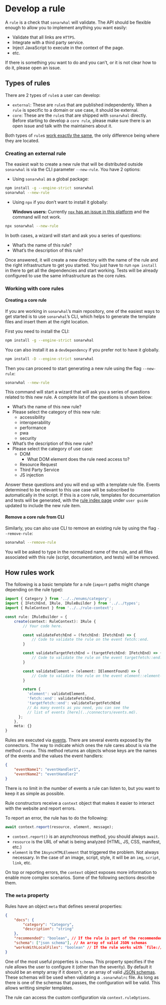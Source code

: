 # Develop a rule

A `rule` is a check that `sonarwhal` will validate. The API should be
flexible enough to allow you to implement anything you want easily:

* Validate that all links are `HTTPS`.
* Integrate with a third party service.
* Inject JavaScript to execute in the context of the page.
* etc.

If there is something you want to do and you can’t, or it is not clear
how to do it, please open an issue.

## Types of rules

There are 2 types of `rule`s a user can develop:

* `external`: These are `rule`s that are published independently. When a
  `rule` is specific to a domain or use case, it should be external.
* `core`: These are the `rule`s that are shipped with `sonarwhal` directly.
  Before starting to develop a `core rule`, please make sure there is
  an open issue and talk with the maintainers about it.

Both types of `rule`s [work exactly the same](#howruleswork), the only
difference being where they are located.

### Creating an external rule

The easiest wait to create a new rule that will be distributed outside
`sonarwhal` is via the CLI parameter `--new-rule`. You have 2 options:

* Using `sonarwhal` as a global package:

```bash
npm install -g --engine-strict sonarwhal
sonarwhal --new-rule
```

* Using `npx` if you don’t want to install it globally:

  **Windows users:** Currently [`npx` has an issue in this
  platform](https://github.com/npm/npm/issues/17869) and the command will
  not work.

```bash
npx sonarwhal --new-rule
```

In both cases, a wizard will start and ask you a series of questions:

* What’s the name of this rule?
* What’s the description of this rule?

Once answered, it will create a new directory with the name of the rule and
the right infrastructure to get you started. You just have to run
`npm install` in there to get all the dependencies and start working.
Tests will be already configured to use the same infrastructure as the
core rules.

### Working with core rules

#### Creating a core rule

If you are working in `sonarwhal`’s main repository, one of the easiest ways
to get started is to use `sonarwhal`’s CLI, which helps to generate the template
files and insert them at the right location.

First you need to install the CLI:

```bash
npm install -g --engine-strict sonarwhal
```

You can also install it as a `devDependency` if you prefer not to
have it globally.

```bash
npm install -D --engine-strict sonarwhal
```

Then you can proceed to start generating a new rule using the flag `--new-rule`:

```bash
sonarwhal --new-rule
```

This command will start a wizard that will ask you a series of questions
related to this new rule. A complete list of the questions is shown below:

* What’s the name of this new rule?
* Please select the category of this new rule:
  * accessibility
  * interoperability
  * performance
  * pwa
  * security
* What’s the description of this new rule?
* Please select the category of use case:
  * DOM
    * What DOM element does the rule need access to?
  * Resource Request
  * Third Party Service
  * JS injection

Answer these questions and you will end up with a template rule file.
Events determined to be relevant to this use case will be subscribed
to automatically in the script. If this is a core rule, templates for
documentation and tests will be generated, with the [rule index
page](../../user-guide/rules/index.md) under `user guide` updated to
include the new rule item.

#### Remove a core rule from CLI

Similarly, you can also use CLI to remove an existing rule by using the
flag `--remove-rule`:

```bash
sonarwhal --remove-rule
```

You will be asked to type in the normalized name of the rule, and all
files associated with this rule (script, documentation, and tests) will
be removed.

## How rules work

The following is a basic template for a rule (`import` paths might change
depending on the rule type):

```ts
import { Category } from '../../enums/category';
import { IFetchEnd, IRule, IRuleBuilder } from '../../types';
import { RuleContext } from '../../rule-context';

const rule: IRuleBuilder = {
    create(context: RuleContext): IRule {
        // Your code here.

        const validateFetchEnd = (fetchEnd: IFetchEnd) => {
            // Code to validate the rule on the event fetch::end.
        }

        const validateTargetFetchEnd = (targetFetchEnd: IFetchEnd) => {
            // Code to validate the rule on the event targetfetch::end.
        }

        const validateElement = (element: IElementFound) => {
            // Code to validate the rule on the event element::element-type.
        }

        return {
          'element': validateElement,
          'fetch::end': validateFetchEnd,
          'targetfetch::end': validateTargetFetchEnd
          // As many events as you need, you can see the
          // list of events [here](../connectors/events.md).
      };
    },
    meta: {}
}
```

Rules are executed via [events](../connectors/events.md). There are several
events exposed by the connectors. The way to indicate which ones the rule cares
about is via the method `create`. This method returns an objects whose keys
are the names of the events and the values the event handlers:

```json
{
    "eventName1": "eventHandler1",
    "eventName2": "eventHandler2"
}
```

There is no limit in the number of events a rule can listen to, but you want
to keep it as simple as possible.

Rule constructors receive a `context` object that makes it easier to interact
with the website and report errors.

To report an error, the rule has to do the following:

```ts
await context.report(resource, element, message);
```

* `context.report()` is an asynchronous method, you should always `await`.
* `resource` is the URL of what is being analyzed (HTML, JS, CSS, manifest,
  etc.)
* `element` is the `IAsyncHTMLElement` that triggered the problem. Not always
  necessary. In the case of an image, script, style, it will be an `img`,
  `script`, `link`, etc.

On top or reporting errors, the `context` object exposes more information
to enable more complex scenarios. Some of the following sections describe them.

### The `meta` property

Rules have an object `meta` that defines several properties:

```json
{
    "docs": {
        "category": "Category",
        "description": "string"
    },
    "recommended": "boolean", // If the rule is part of the recommended options
    "schema": ["json schema"], // An array of valid JSON schemas
    "worksWithLocalFiles": "boolean" // If the rule works with `file://`
}
```

One of the most useful properties is `schema`. This property specifies
if the rule allows the user to configure it (other than the severity).
By default it should be an empty array if it doesn't, or an array of
valid [JSON schemas][json schema]. These schemas will be used when
validating a `.sonarwhalrc` file. As long as there is one of the schemas
that passes, the configuration will be valid. This allows writting
simpler templates.

The rule can access the custom configuration via `context.ruleOptions`.


<!-- Link labels: -->

[json schema]: http://json-schema.org/
